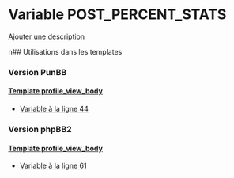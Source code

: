 # Variable POST_PERCENT_STATS
[Ajouter une description](https://fa-tvars.appspot.com/POST_PERCENT_STATS)

n## Utilisations dans les templates

### Version PunBB

#### [Template profile_view_body](punbb/profile_view_body.md)
* [Variable à la ligne 44](../punbb/profile_view_body.tpl#L44)

### Version phpBB2

#### [Template profile_view_body](subsilver/profile_view_body.md)
* [Variable à la ligne 61](../subsilver/profile_view_body.tpl#L61)